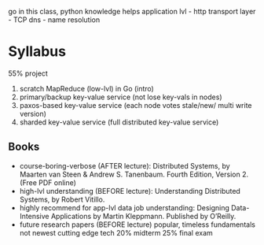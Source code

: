 go in this class, python knowledge helps
application lvl - http
transport layer - TCP
dns - name resolution

# Syllabus
55% project
1. scratch MapReduce (low-lvl) in Go (intro)
2. primary/backup key-value service (not lose key-vals in nodes)
3. paxos-based key-value service (each node votes stale/new/ multi write version)
4. sharded key-value service (full distributed key-value service)

## Books
- course-boring-verbose (AFTER lecture): 
	Distributed Systems, by Maarten van Steen & Andrew S. Tanenbaum. Fourth Edition, Version 2. (Free PDF online)
- high-lvl understanding (BEFORE lecture): 
	Understanding Distributed Systems, by Robert Vitillo.
- highly recommend for app-lvl data job understanding:
	Designing Data-Intensive Applications by Martin Kleppmann. Published by O’Reilly.
- future research papers (BEFORE lecture)
	popular, timeless fundamentals not newest cutting edge tech
20% midterm
25% final exam

